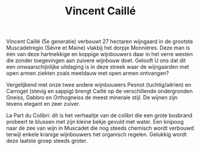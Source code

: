﻿---
title: Vincent Caillé
huis:  Le Fay d'Homme
regio: A.O.C. Muscadet de Sèvre et Maine
photo: caille.jpg
layout: wijnhuis 

wijnen:
    - naam: Gros Plant'13 (La Part du Colibri)
      ref:   
      app:  V.D.Q.S. Gros Plant du Pays Nantais
      type: Blanc sec
      cep:  Folle blanche 
      prijs: 6.15€
    
    - naam: Muscadet'09 (La Part du Colibri)
      ref:   
      app:  A.O.C. Muscadet de Sèvre et Maine
      type: Blanc sec
      cep:  Melon de Bourgogne 
      prijs: 6.36€
    
    - naam: Muscadet'13 (La Part du Colibri)
      ref:   
      app:  A.O.C. Muscadet de Sèvre et Maine
      type: Blanc sec
      cep:  Melon de Bourgogne 
      prijs: 7.51€
      
    - naam: Clos de La Févrie'10
      ref:   
      app:  A.O.C. Muscadet de Sèvre et Maine 
      type: Blanc sec
      cep:  Melon de Bourgogne 
      prijs: 8.34€
      opm:   The last bottles
      
    - naam:  Clos de La Févrie'12
      ref:   
      app:   A.O.C. Muscadet de Sèvre et Maine
      type:  Blanc sec
      cep:   Melon de Bourgogne
      prijs: 9.80€
      
    - naam:  Muscadet Vieilles Vignes'09 
      ref:   
      app:   A.O.C. Muscadet de Sèvre et Maine
      type:  Blanc sec
      cep:   Melon de Bourgogne
      prijs: 8.34€
      opm:   The last bottles
      
    - naam:  
      ref:   
      app:   
      type:  
      cep:   
      prijs: 
    
---
Vincent Caillé (5e generatie) verbouwt 27 hectaren wijngaard in de grootste Muscadetregio (Sèvre et Maine) vlakbij het dorpje Monnières.
Deze man is één van deze hartnekkige en koppige wijnbouwers daar in het verre westen die zonder toegevingen aan zuivere wijnbouw doet.
Gelooft U ons dat dit een onwaarschijnlijke uitdaging is in deze streek waar de wijngaarden met open armen ziekten zoals meeldauw met open armen ontvangen?

Vergelijkend met onze twee andere wijnbouwers Pesnot (luchtig/aërien) en Carroget (stevig en sappig) brengt Caillé op de verschillende ondergronden Gneiss, Gabbro en Orthogneiss 
de meest minerale stijl. De wijnen zijn tevens elegant en zeer zuiver.

La Part du Colibri: dit is het verhaaltje van de colibri die een grote bosbrand probeert te blussen met zijn kleine bekje gevuld met water. Een knipoog naar de zee van wijn in
Muscadet die nog steeds chemisch wordt verbouwd terwijl enkele kranige wijnbouwers het organisch regelen.
Gelukkig wordt deze laatste groep steeds groter.
   



